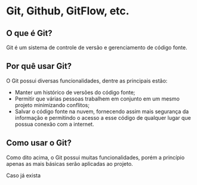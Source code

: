 # Git, Github, GitFlow, etc.

## O que é Git?
Git é um sistema de controle de versão e gerenciamento de código fonte.

## Por quê usar Git?
O Git possui diversas funcionalidades, dentre as principais estão:
* Manter um histórico de versões do código fonte;
* Permitir que várias pessoas trabalhem em conjunto em um mesmo projeto minimizando conflitos;
* Salvar o código fonte na nuvem, fornecendo assim mais segurança da informação e permitindo o acesso a esse código de qualquer lugar que possua conexão com a internet.

## Como usar o Git?
Como dito acima, o Git possui muitas funcionalidades, porém a princípio apenas as mais básicas serão aplicadas ao projeto.

Caso já exista
